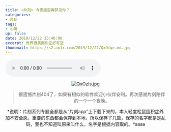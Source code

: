 ```yaml
---
title: <片刻> 今夜能否再梦见你？
categories:
- 片刻
tags: 
- 心情
up: false
date: 2019/12/22 13:46:00
excerpt: 世界很美而你正好有空
thumbnail: https://s2.ax1x.com/2019/12/22/QxOfqe.md.jpg
---
```


<audio controls="controls"  playsinline webkit-playsinline loop  autoplay="autoplay"><br><source src="/pianke/day1.mp3" type="audio/mpeg"><br></audio></p><span id="menu_index_1" name="menu_index_1">

  <div align="center">

![QxOzIs.jpg](https://s2.ax1x.com/2019/12/22/QxOzIs.jpg)

>很遗憾片刻404了，如果有相似的软件欢迎小伙伴安利。再次感谢片刻陪伴的一个一个夜晚。

*说明：片刻系列专题全都是从“片刻app”上下载下来的，本人轻度松鼠囤积症外加不安全感，重要的东西都会保存到本地，所以保存了几篇，保存的名字都是是乱码，我也不知道叫原来叫什么，名字是根据内容取的。*aaaa